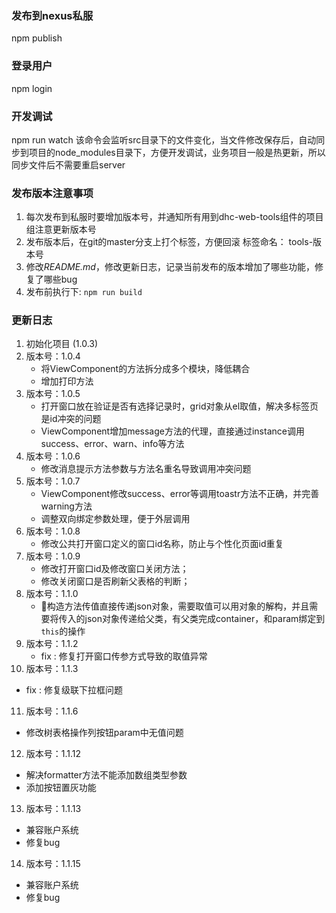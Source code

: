 ### 发布到nexus私服
npm publish

### 登录用户
npm login

### 开发调试
npm run watch 
该命令会监听src目录下的文件变化，当文件修改保存后，自动同步到项目的node_modules目录下，方便开发调试，业务项目一般是热更新，所以同步文件后不需要重启server

### 发布版本注意事项
1. 每次发布到私服时要增加版本号，并通知所有用到dhc-web-tools组件的项目组注意更新版本号
2. 发布版本后，在git的master分支上打个标签，方便回滚 标签命名： tools-版本号
3. 修改*README.md*，修改更新日志，记录当前发布的版本增加了哪些功能，修复了哪些bug
4. 发布前执行下: `npm run build`

### 更新日志
1. 初始化项目 (1.0.3)
2. 版本号：1.0.4
   - 将ViewComponent的方法拆分成多个模块，降低耦合
   - 增加打印方法
3. 版本号：1.0.5
   - 打开窗口放在验证是否有选择记录时，grid对象从el取值，解决多标签页是id冲突的问题
   - ViewComponent增加message方法的代理，直接通过instance调用success、error、warn、info等方法
4. 版本号：1.0.6
   - 修改消息提示方法参数与方法名重名导致调用冲突问题
5. 版本号：1.0.7
   - ViewComponent修改success、error等调用toastr方法不正确，并完善warning方法
   - 调整双向绑定参数处理，便于外层调用
6. 版本号：1.0.8
   - 修改公共打开窗口定义的窗口id名称，防止与个性化页面id重复
7. 版本号：1.0.9
   - 修改打开窗口id及修改窗口关闭方法；
   - 修改关闭窗口是否刷新父表格的判断；
8. 版本号：1.1.0
   - 构造方法传值直接传递json对象，需要取值可以用对象的解构，并且需要将传入的json对象传递给父类，有父类完成container，和param绑定到`this`的操作
9. 版本号：1.1.2
   - fix : 修复打开窗口传参方式导致的取值异常
10. 版本号：1.1.3
   - fix : 修复级联下拉框问题 
11. 版本号：1.1.6
   - 修改树表格操作列按钮param中无值问题
   
12. 版本号：1.1.12
   - 解决formatter方法不能添加数组类型参数
   - 添加按钮置灰功能
   
13. 版本号：1.1.13
   - 兼容账户系统
   - 修复bug

14. 版本号：1.1.15
   - 兼容账户系统
   - 修复bug